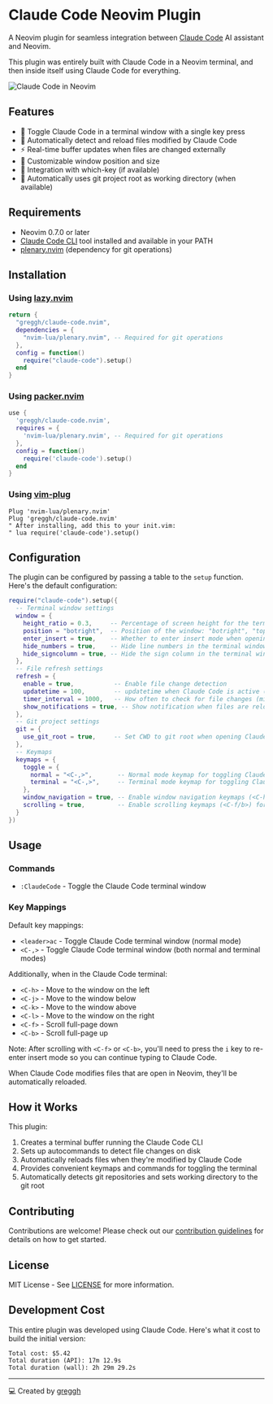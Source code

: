 # Claude Code Neovim Plugin

A Neovim plugin for seamless integration between [Claude Code](https://github.com/anthropics/claude-code) AI assistant and Neovim.

This plugin was entirely built with Claude Code in a Neovim terminal, and then inside itself using Claude Code for everything.

![Claude Code in Neovim](https://github.com/greggh/claude-code.nvim/blob/main/assets/claude-code.png?raw=true)

## Features

- 🚀 Toggle Claude Code in a terminal window with a single key press
- 🔄 Automatically detect and reload files modified by Claude Code
- ⚡ Real-time buffer updates when files are changed externally
- 📱 Customizable window position and size
- 🤖 Integration with which-key (if available)
- 📂 Automatically uses git project root as working directory (when available)

## Requirements

- Neovim 0.7.0 or later
- [Claude Code CLI](https://github.com/anthropics/claude-code) tool installed and available in your PATH
- [plenary.nvim](https://github.com/nvim-lua/plenary.nvim) (dependency for git operations)

## Installation

### Using [lazy.nvim](https://github.com/folke/lazy.nvim)

```lua
return {
  "greggh/claude-code.nvim",
  dependencies = {
    "nvim-lua/plenary.nvim", -- Required for git operations
  },
  config = function()
    require("claude-code").setup()
  end
}
```

### Using [packer.nvim](https://github.com/wbthomason/packer.nvim)

```lua
use {
  'greggh/claude-code.nvim',
  requires = {
    'nvim-lua/plenary.nvim', -- Required for git operations
  },
  config = function()
    require('claude-code').setup()
  end
}
```

### Using [vim-plug](https://github.com/junegunn/vim-plug)

```vim
Plug 'nvim-lua/plenary.nvim'
Plug 'greggh/claude-code.nvim'
" After installing, add this to your init.vim:
" lua require('claude-code').setup()
```

## Configuration

The plugin can be configured by passing a table to the `setup` function. Here's the default configuration:

```lua
require("claude-code").setup({
  -- Terminal window settings
  window = {
    height_ratio = 0.3,     -- Percentage of screen height for the terminal window
    position = "botright",  -- Position of the window: "botright", "topleft", etc.
    enter_insert = true,    -- Whether to enter insert mode when opening Claude Code
    hide_numbers = true,    -- Hide line numbers in the terminal window
    hide_signcolumn = true, -- Hide the sign column in the terminal window
  },
  -- File refresh settings
  refresh = {
    enable = true,           -- Enable file change detection
    updatetime = 100,        -- updatetime when Claude Code is active (milliseconds)
    timer_interval = 1000,   -- How often to check for file changes (milliseconds)
    show_notifications = true, -- Show notification when files are reloaded
  },
  -- Git project settings
  git = {
    use_git_root = true,     -- Set CWD to git root when opening Claude Code (if in git project)
  },
  -- Keymaps
  keymaps = {
    toggle = {
      normal = "<C-,>",       -- Normal mode keymap for toggling Claude Code, false to disable
      terminal = "<C-,>",     -- Terminal mode keymap for toggling Claude Code, false to disable
    },
    window_navigation = true, -- Enable window navigation keymaps (<C-h/j/k/l>)
    scrolling = true,         -- Enable scrolling keymaps (<C-f/b>) for page up/down
  }
})
```

## Usage

### Commands

- `:ClaudeCode` - Toggle the Claude Code terminal window

### Key Mappings

Default key mappings:

- `<leader>ac` - Toggle Claude Code terminal window (normal mode)
- `<C-,>` - Toggle Claude Code terminal window (both normal and terminal modes)

Additionally, when in the Claude Code terminal:

- `<C-h>` - Move to the window on the left
- `<C-j>` - Move to the window below
- `<C-k>` - Move to the window above
- `<C-l>` - Move to the window on the right
- `<C-f>` - Scroll full-page down
- `<C-b>` - Scroll full-page up

Note: After scrolling with `<C-f>` or `<C-b>`, you'll need to press the `i` key to re-enter insert mode so you can continue typing to Claude Code.

When Claude Code modifies files that are open in Neovim, they'll be automatically reloaded.

## How it Works

This plugin:

1. Creates a terminal buffer running the Claude Code CLI
2. Sets up autocommands to detect file changes on disk
3. Automatically reloads files when they're modified by Claude Code
4. Provides convenient keymaps and commands for toggling the terminal
5. Automatically detects git repositories and sets working directory to the git root

## Contributing

Contributions are welcome! Please check out our [contribution guidelines](CONTRIBUTING.md) for details on how to get started.

## License

MIT License - See [LICENSE](LICENSE) for more information.

## Development Cost

This entire plugin was developed using Claude Code. Here's what it cost to build the initial version:

```
Total cost: $5.42
Total duration (API): 17m 12.9s
Total duration (wall): 2h 29m 29.2s
```

---

💻 Created by [greggh](https://github.com/greggh)
